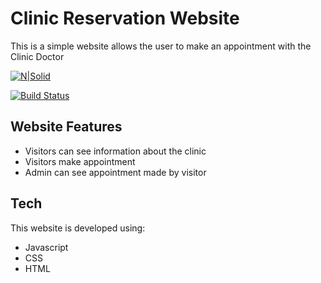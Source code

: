 # Clinic Reservation Website

This is a simple website allows the user to make an appointment with the Clinic Doctor


[![N|Solid](https://cldup.com/dTxpPi9lDf.thumb.png)](https://nodesource.com/products/nsolid)

[![Build Status](https://travis-ci.org/joemccann/dillinger.svg?branch=master)](https://travis-ci.org/joemccann/dillinger)
## Website Features


- Visitors can see information about the clinic
- Visitors make appointment
- Admin can see appointment made by visitor

## Tech

This website is developed using:

- Javascript
- CSS
- HTML
